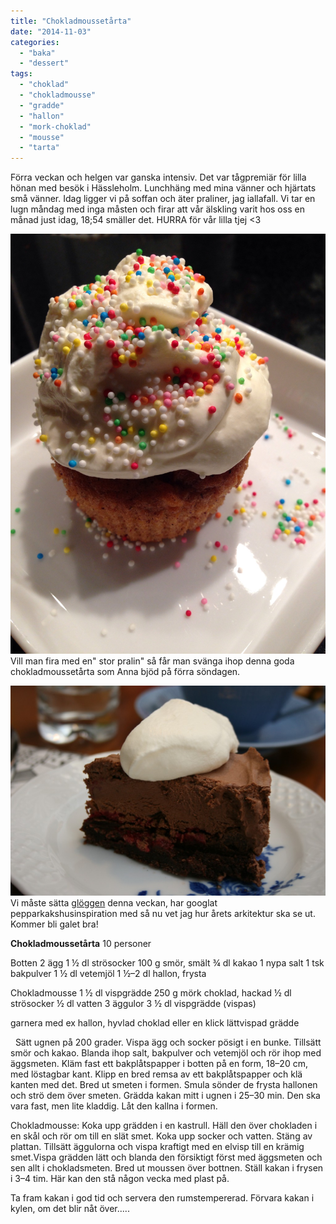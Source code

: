 ```yaml
---
title: "Chokladmoussetårta"
date: "2014-11-03"
categories: 
  - "baka"
  - "dessert"
tags: 
  - "choklad"
  - "chokladmousse"
  - "gradde"
  - "hallon"
  - "mork-choklad"
  - "mousse"
  - "tarta"
---
```


Förra veckan och helgen var ganska intensiv. Det var tågpremiär för lilla hönan med besök i Hässleholm. Lunchhäng med mina vänner och hjärtats små vänner. Idag ligger vi på soffan och äter praliner, jag iallafall. Vi tar en lugn måndag med inga måsten och firar att vår älskling varit hos oss en månad just idag, 18;54 smäller det. HURRA för vår lilla tjej <3  
  
![IMG_5698-0.JPG](/static/img/IMG_5698-0.jpg)
Vill man fira med en" stor pralin" så får man svänga ihop denna goda chokladmoussetårta som Anna bjöd på förra söndagen.

![IMG_6633](/static/img/IMG_6633-1024x683.jpg)
Vi måste sätta [glöggen](http://import.local/2013/10/28/glogg/) denna veckan, har googlat pepparkakshusinspiration med så nu vet jag hur årets arkitektur ska se ut. Kommer bli galet bra!

**Chokladmoussetårta** 10 personer

Botten 2 ägg 1 ½ dl strösocker 100 g smör, smält ¾ dl kakao 1 nypa salt 1 tsk bakpulver 1 ½ dl vetemjöl 1 ½–2 dl hallon, frysta

Chokladmousse 1 ½ dl vispgrädde 250 g mörk choklad, hackad ½ dl strösocker ½ dl vatten 3 äggulor 3 ½ dl vispgrädde (vispas)

garnera med ex hallon, hyvlad choklad eller en klick lättvispad grädde

  Sätt ugnen på 200 grader. Vispa ägg och socker pösigt i en bunke. Tillsätt smör och kakao. Blanda ihop salt, bakpulver och vetemjöl och rör ihop med äggsmeten. Kläm fast ett bakplåtspapper i botten på en form, 18–20 cm, med löstagbar kant. Klipp en bred remsa av ett bakplåtspapper och klä kanten med det. Bred ut smeten i formen. Smula sönder de frysta hallonen och strö dem över smeten. Grädda kakan mitt i ugnen i 25–30 min. Den ska vara fast, men lite kladdig. Låt den kallna i formen.

Chokladmousse: Koka upp grädden i en kastrull. Häll den över chokladen i en skål och rör om till en slät smet. Koka upp socker och vatten. Stäng av plattan. Tillsätt äggulorna och vispa kraftigt med en elvisp till en krämig smet.Vispa grädden lätt och blanda den försiktigt först med äggsmeten och sen allt i chokladsmeten. Bred ut moussen över bottnen. Ställ kakan i frysen i 3–4 tim. Här kan den stå någon vecka med plast på.

Ta fram kakan i god tid och servera den rumstempererad. Förvara kakan i kylen, om det blir nåt över.....
